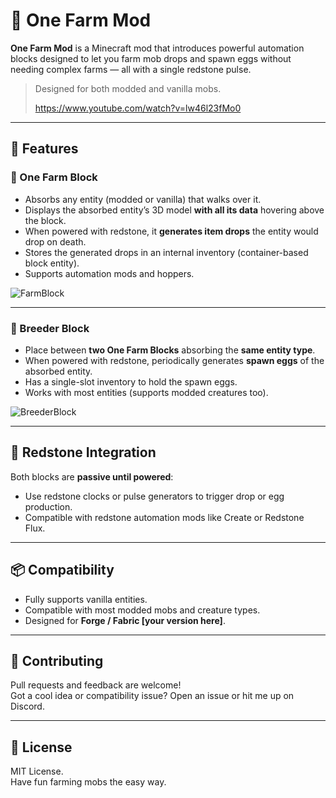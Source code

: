 # 🌾 One Farm Mod

**One Farm Mod** is a Minecraft mod that introduces powerful automation blocks designed to let you farm mob drops and spawn eggs without needing complex farms — all with a single redstone pulse.

> Designed for both modded and vanilla mobs.
>
> https://www.youtube.com/watch?v=lw46l23fMo0

---

## 🔧 Features

### 🧱 One Farm Block

- Absorbs any entity (modded or vanilla) that walks over it.
- Displays the absorbed entity’s 3D model **with all its data** hovering above the block.
- When powered with redstone, it **generates item drops** the entity would drop on death.
- Stores the generated drops in an internal inventory (container-based block entity).
- Supports automation mods and hoppers.

![FarmBlock](https://github.com/user-attachments/assets/444177e2-6a4a-47e9-aaae-52f6de9bb44b)

---

### 🐣 Breeder Block

- Place between **two One Farm Blocks** absorbing the **same entity type**.
- When powered with redstone, periodically generates **spawn eggs** of the absorbed entity.
- Has a single-slot inventory to hold the spawn eggs.
- Works with most entities (supports modded creatures too).

![BreederBlock](https://github.com/user-attachments/assets/5609b5ed-8659-4f72-b37a-769b19151b4c)

---

## 🔌 Redstone Integration

Both blocks are **passive until powered**:
- Use redstone clocks or pulse generators to trigger drop or egg production.
- Compatible with redstone automation mods like Create or Redstone Flux.

---

## 📦 Compatibility

- Fully supports vanilla entities.
- Compatible with most modded mobs and creature types.
- Designed for **Forge / Fabric [your version here]**.

---

## 🤝 Contributing

Pull requests and feedback are welcome!  
Got a cool idea or compatibility issue? Open an issue or hit me up on Discord.

---

## 📜 License

MIT License.  
Have fun farming mobs the easy way.
